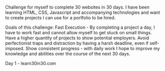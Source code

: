 Challenge for myself to complete 30 websites in 30 days. I have been learning HTML, CSS, Javascript and accompanying technologies and want to create projects I can use for a portfolio to be hired. 

Goals of this challenge: 
Fast Execution - By completing a project a day, I have to work fast and cannot allow myself to get stuck on small things. 
Have a higher quantity of projects to show potential employers.
Avoid perfectionist traps and distraction by having a harsh deadline, even if self-imposed.
Show consistent progress - with daily work I hope to improve my knowledge and abilities over the course of the next 30 days.

Day 1 - learn30in30.com